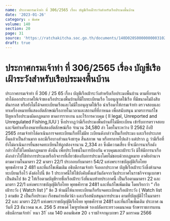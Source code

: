 ```yaml
---
name: ประกาศกรมเจ้าท่า ที่ 306/2565 เรื่อง บัญชีเรือเฝ้าระวังสำหรับเรือประมงพื้นบ้าน
date: '2023-01-26'
category: ง พิเศษ
volume: 140
section: 20
page: 31
source: 'https://ratchakitcha.soc.go.th/documents/140D020S0000000003102.pdf'
draft: true
---
```


# ประกาศกรมเจ้าท่า ที่ 306/2565 เรื่อง บัญชีเรือเฝ้าระวังสำหรับเรือประมงพื้นบ้าน

ประกาศกรมเจ้าท่า ที่ 306 / 25 65 เรื่อง บัญชีเรือเฝ้าระวังสำหรับเรือประมงพื้นบ้าน ตามที่กรมเจ้าท่าได้ออกประกาศให้เจ้าของเรือประมงพื้นบ้านที่มีใบทะเบียนเรือ ใบอนุญาตใช้เรือ ที่มีขนาดไม่ถึงสิบตันกรอส หรือยังไม่ได้จดทะเบียนเรือและไม่มีใบอนุญาตใช้เรือ นำเรือมาให้กรมเจ้าท่า ตรวจสอบและทาเครื่องหมายที่แสดงอัตลักษณ์เรือภายในเวลาและสถานที่ที่กาหนด เพื่อสนับสนุน มาตรการแก้ไขปัญหาเรือประมงผิดกฎหมาย ขาดการรายงาน และไร้การควบคุม ( Il legal, Unreported and Unregulated Fishing,IUU ) ซึ่งปรากฏว่ามีเรือประมงพื้นบ้านที่ไม่มีทะเบียน เข้ารับการตรวจสอบและจัดทำเครื่องหมายที่แสดงอัตลักษณ์เรือ จำนวน 34,580 ลำ โดยในระหว่าง ปี 2562 ถึงปี 2565 กรมเจ้าท่าได้ดาเนินการจดทะเบียนเรือที่ไม่มีท ะเบียนดังกล่าวเป็นเรือประมง และเรือประเภทอื่นแล้วเป็นส่วนมาก และมีเรือบางส่วนแจ้งชารุด สิ้นสภาพ จม หรือทาลายไปแล้ว แต่ปราก ฏ ว่ามีเรือที่ยังไม่ดาเนินการยื่นขอจดทะเบียนให้ถูกต้องจานวน 2,334 ลา ซึ่งมีความเสี่ยง ที่จะมีการนาเรือดังกล่าวไปใช้โดยผิดกฎหมาย ดังนั้น เพื่อประโยชน์ในการป้องกัน ควบคุมและเฝ้าระวัง มิให้มีการนาเรือดังกล่าวไปใช้ทำการประมงหรือกิจการที่เกี่ยวข้องกับการประมงโดยไม่ชอบด้วยกฎหมาย อาศัยอำนาจตามความในมาตรา 22 มาตรา 22/1 ประกอบกับมาตรา 54/2 แห่งพระราชบัญญัติเรือไทย พุทธศักราช 2 481 และที่แก้ไขเพิ่มเติม อธิบดีกรมเจ้าท่า จึงออกประกาศ บัญชีเรือเฝ้าระวังซึ่งห้ามจดทะเบียนเรือไว้ ดังต่อไปนี้ ข้อ 1 ประกาศนี้ให้ใช้บังคับตั้งแต่วันถัดจากวันประกาศในราชกิจจานุเบกษาเป็นต้นไป ข้อ 2 ให้เรือตามบัญชีรายชื่อเรือเฝ้าระวังที่แนบท้ายประกาศนี้ เป็นเรือตามมาตรา 22 และมาตรา 22/1 แห่งพระราชบัญญัติเรือไทย พุทธศักราช 2481 และที่แก้ไขเพิ่มเติม โดยเรียกว่า “ เรือเฝ้าระวัง ( Watch list )” ข้อ 3 ห้ามมิให้นายทะเบียนเรือรับจดทะเบียนเรือเฝ้าระวัง ( Watch list ) ตามข้อ 2 เป็นเรือประมง เรือขนถ่ายสัตว์น้า และเรือสนับสนุนการประมง ตามที่บัญญัติไว้ในมาตรา 22 และ มาตรา 22/1 แห่งพระราชบัญญัติเรือไทย พุทธศักราช 2481 และที่แก้ไขเพิ่มเติม ประกาศ ณ วันที่ 23 ธันวาคม พ.ศ. 256 5 สรพงศ์ ไพฑูรย์พงษ์ รองปลัดกระทรวงคมนาคม รักษาราชการแทน อธิบดีกรมเจ้าท่า ้ หนา 31 ่ เลม 140 ตอนพิเศษ 20 ง ราชกิจจานุเบกษา 27 มกราคม 2566



























































































































































